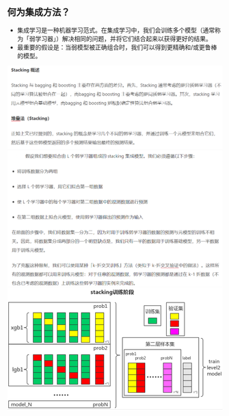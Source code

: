## 何为集成方法？

* 集成学习是一种机器学习范式。在集成学习中，我们会训练多个模型（通常称为「弱学习器」）解决相同的问题，并将它们结合起来以获得更好的结果。
* 最重要的假设是：当弱模型被正确组合时，我们可以得到更精确和/或更鲁棒的模型。

![avater](stacking基本原理.png)
![avater](stacking.png)
![avater](stacking训练阶段.png)

